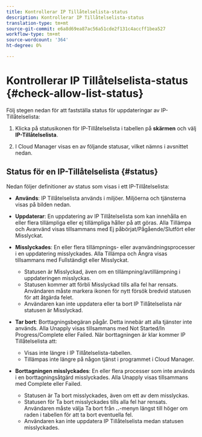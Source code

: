 ```yaml
---
title: Kontrollerar IP Tillåtelselista-status
description: Kontrollerar IP Tillåtelselista-status
translation-type: tm+mt
source-git-commit: e6a8d69ea87ac56a51cde2f131c4accff1bea527
workflow-type: tm+mt
source-wordcount: '364'
ht-degree: 0%

---
```



# Kontrollerar IP Tillåtelselista-status {#check-allow-list-status}

Följ stegen nedan för att fastställa status för uppdateringar av IP-Tillåtelselista:

1. Klicka på statusikonen för IP-Tillåtelselista i tabellen på **skärmen** och välj **IP-Tillåtelselista**.

1. I Cloud Manager visas en av följande statusar, vilket nämns i avsnittet nedan.

## Status för en IP-Tillåtelselista {#status}

Nedan följer definitioner av status som visas i ett IP-Tillåtelselista:

* **Används**: IP Tillåtelselista används i miljöer.  Miljöerna och tjänsterna visas på bilden nedan.

* **Uppdaterar**: En uppdatering av IP Tillåtelselista som kan innehålla en eller flera tillämpliga eller ej tillämpliga håller på att göras. Alla Tillämpa och Avanvänd visas tillsammans med Ej påbörjat/Pågående/Slutfört eller Misslyckat.

* **Misslyckades**: En eller flera tillämpnings- eller avanvändningsprocesser i en uppdatering misslyckades. Alla Tillämpa och Ångra visas tillsammans med Fullständigt eller Misslyckat.
   * Statusen är Misslyckad, även om en tillämpning/avtillämpning i uppdateringen misslyckas.
   * Statusen kommer att förbli Misslyckad tills alla fel har rensats. Användaren måste markera ikonen för nytt försök bredvid statusen för att åtgärda felet.
   * Användaren kan inte uppdatera eller ta bort IP Tillåtelselista när statusen är Misslyckad.

* **Tar bort**: Borttagningsbegäran pågår. Detta innebär att alla tjänster inte används. Alla Unapply visas tillsammans med Not Started/In Progress/Complete eller Failed.
När borttagningen är klar kommer IP Tillåtelselista att:
   * Visas inte längre i IP Tillåtelselista-tabellen.
   * Tillämpas inte längre på någon tjänst i programmet i Cloud Manager.

* **Borttagningen misslyckades**: En eller flera processer som inte används i en borttagningsåtgärd misslyckades. Alla Unapply visas tillsammans med Complete eller Failed.

   * Statusen är Ta bort misslyckades, även om ett av dem misslyckas.
   * Statusen för Ta bort misslyckades tills alla fel har rensats. Användaren måste välja Ta bort från **..**-menyn längst till höger om raden i tabellen för att ta bort eventuella fel.
   * Användaren kan inte uppdatera IP Tillåtelselista medan statusen misslyckades.

